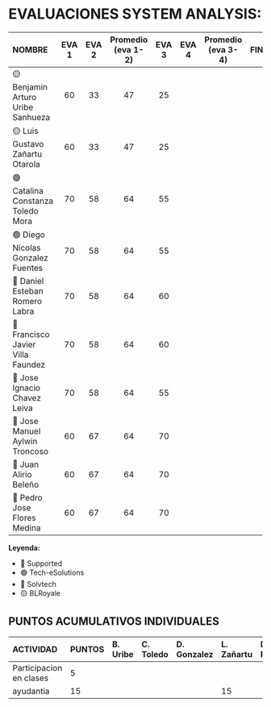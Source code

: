 # EVALUACIONES SYSTEM ANALYSIS:

| NOMBRE | EVA 1 | EVA 2 | Promedio (eva 1-2) | EVA 3 | EVA 4 | Promedio (eva 3-4) | FINAL |
|:-------|:------:|:------:|:------:|:------:|:------:|:------:|:-----:|
| 🟡 Benjamin Arturo Uribe Sanhueza |60|33|47|25| | |
| 🟡 Luis Gustavo Zañartu Otarola   |60|33|47|25| | |
| 🟢 Catalina Constanza Toledo Mora |70|58|64|55| | |
| 🟢 Diego Nicolas Gonzalez Fuentes |70|58|64|55| | |
| 🔴 Daniel Esteban Romero Labra    |70|58|64|60| | |
| 🔴 Francisco Javier Villa Faundez |70|58|64|60| | |
| 🔴 Jose Ignacio Chavez Leiva      |70|58|64|55| | |
| 🔵 Jose Manuel Aylwin Troncoso    |60|67|64|70| | |
| 🔵 Juan Alirio Beleño             |60|67|64|70| | |
| 🔵 Pedro Jose Flores Medina       |60|67|64|70| | |

**Leyenda:**
- 🔴 Supported
- 🟢 Tech-eSolutions
- 🔵 Solvtech
- 🟡 BLRoyale


## PUNTOS ACUMULATIVOS INDIVIDUALES

| ACTIVIDAD               | PUNTOS | B. Uribe | C. Toledo | D. Gonzalez | L. Zañartu | D. Romero | F. Villa | J. Chavez | J. Aylwin | J. Beleño | P. Flores |
| :---------------------- | :----- | :------- | :-------- | :---------- | :--------- | :-------- | :------- | :-------- | :-------- | :-------- | :-------- |
| Participacion en clases | 5      |          |           |             |            |           |   5       |           |           |           |           |
| ayudantia               | 15     |          |           |             |     15       |           |          |           |           |           |           |
